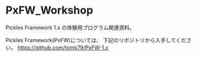 PxFW_Workshop
=============

Pickles Framework 1.x の体験用プログラム関連資料。

Pickles Framework(PxFW)については、
下記のリポジトリから入手してください。
https://github.com/tomk79/PxFW-1.x

